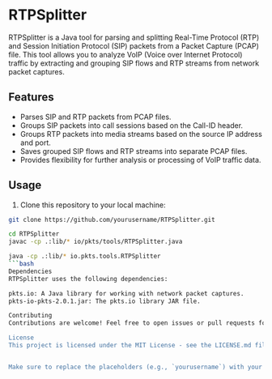 # RTPSplitter

RTPSplitter is a Java tool for parsing and splitting Real-Time Protocol (RTP) and Session Initiation Protocol (SIP) packets from a Packet Capture (PCAP) file. This tool allows you to analyze VoIP (Voice over Internet Protocol) traffic by extracting and grouping SIP flows and RTP streams from network packet captures.

## Features

- Parses SIP and RTP packets from PCAP files.
- Groups SIP packets into call sessions based on the Call-ID header.
- Groups RTP packets into media streams based on the source IP address and port.
- Saves grouped SIP flows and RTP streams into separate PCAP files.
- Provides flexibility for further analysis or processing of VoIP traffic data.

## Usage

1. Clone this repository to your local machine:

```bash
git clone https://github.com/yourusername/RTPSplitter.git

cd RTPSplitter
javac -cp .:lib/* io/pkts/tools/RTPSplitter.java

java -cp .:lib/* io.pkts.tools.RTPSplitter
```bash
Dependencies
RTPSplitter uses the following dependencies:

pkts.io: A Java library for working with network packet captures.
pkts-io-pkts-2.0.1.jar: The pkts.io library JAR file.

Contributing
Contributions are welcome! Feel free to open issues or pull requests for any bugs or enhancements you'd like to see.

License
This project is licensed under the MIT License - see the LICENSE.md file for details.


Make sure to replace the placeholders (e.g., `yourusername`) with your actual GitHub username and adjust any paths or instructions as needed. Additionally, if you have any specific setup instructions or additional details about the tool, feel free to add them to the README.md file.
